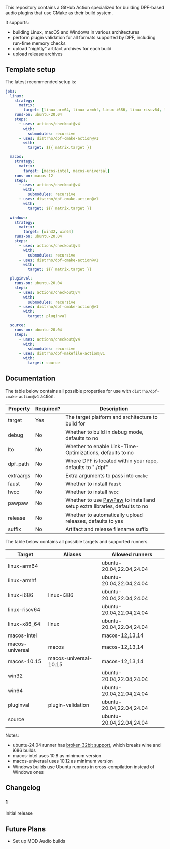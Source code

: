 
This repository contains a GitHub Action specialized for building DPF-based audio plugins that use CMake as their build system.

It supports:

- building Linux, macOS and Windows in various architectures
- perform plugin validation for all formats supported by DPF, including run-time memory checks
- upload "nightly" artifact archives for each build
- upload release archives

## Template setup

The latest recommended setup is:

```yaml
jobs:
  linux:
    strategy:
      matrix:
        target: [linux-arm64, linux-armhf, linux-i686, linux-riscv64, linux-x86_64]
    runs-on: ubuntu-20.04
    steps:
      - uses: actions/checkout@v4
        with:
          submodules: recursive
      - uses: distrho/dpf-cmake-action@v1
        with:
          target: ${{ matrix.target }}

  macos:
    strategy:
      matrix:
        target: [macos-intel, macos-universal]
    runs-on: macos-12
    steps:
      - uses: actions/checkout@v4
        with:
          submodules: recursive
      - uses: distrho/dpf-cmake-action@v1
        with:
          target: ${{ matrix.target }}

  windows:
    strategy:
      matrix:
        target: [win32, win64]
    runs-on: ubuntu-20.04
    steps:
      - uses: actions/checkout@v4
        with:
          submodules: recursive
      - uses: distrho/dpf-cmake-action@v1
        with:
          target: ${{ matrix.target }}

  pluginval:
    runs-on: ubuntu-20.04
    steps:
      - uses: actions/checkout@v4
        with:
          submodules: recursive
      - uses: distrho/dpf-cmake-action@v1
        with:
          target: pluginval

  source:
    runs-on: ubuntu-20.04
    steps:
      - uses: actions/checkout@v4
        with:
          submodules: recursive
      - uses: distrho/dpf-makefile-action@v1
        with:
          target: source
```

## Documentation

The table below contains all possible properties for use with `distrho/dpf-cmake-action@v1` action.

| Property  | Required? | Description                                                |
| --------- | --------- | ---------------------------------------------------------- |
| target    | Yes       | The target platform and architecture to build for          |
| debug     | No        | Whether to build in debug mode, defaults to no             |
| lto       | No        | Whether to enable Link-Time-Optimizations, defaults to no  |
| dpf_path  | No        | Where DPF is located within your repo, defaults to "./dpf" |
| extraargs | No        | Extra arguments to pass into `cmake`                       |
| faust     | No        | Whether to install `faust`                                 |
| hvcc      | No        | Whether to install `hvcc`                                  |
| pawpaw    | No        | Whether to use [PawPaw](https://github.com/DISTRHO/PawPaw/) to install and setup extra libraries, defaults to no |
| release   | No        | Whether to automatically upload releases, defaults to yes  |
| suffix    | No        | Artifact and release filename suffix                       |

The table below contains all possible targets and supported runners.

| Target          | Aliases               | Allowed runners          |
| --------------- | --------------------- | ------------------------ |
| linux-arm64     |                       | ubuntu-20.04,22.04,24.04 |
| linux-armhf     |                       | ubuntu-20.04,22.04,24.04 |
| linux-i686      | linux-i386            | ubuntu-20.04,22.04,24.04 |
| linux-riscv64   |                       | ubuntu-20.04,22.04,24.04 |
| linux-x86_64    | linux                 | ubuntu-20.04,22.04,24.04 |
| macos-intel     |                       | macos-12,13,14           |
| macos-universal | macos                 | macos-12,13,14           |
| macos-10.15     | macos-universal-10.15 | macos-12,13,14           |
| win32           |                       | ubuntu-20.04,22.04,24.04 |
| win64           |                       | ubuntu-20.04,22.04,24.04 |
| pluginval       | plugin-validation     | ubuntu-20.04,22.04,24.04 |
| source          |                       | ubuntu-20.04,22.04,24.04 |

Notes:
 - ubuntu-24.04 runner has [broken 32bit support](https://bugs.launchpad.net/ubuntu/+source/linux-signed-azure/+bug/2071445), which breaks wine and i686 builds
 - macos-intel uses 10.8 as minimum version
 - macos-universal uses 10.12 as minimum version
 - Windows builds use Ubuntu runners in cross-compilation instead of Windows ones

## Changelog

### 1

Initial release

## Future Plans

- Set up MOD Audio builds
